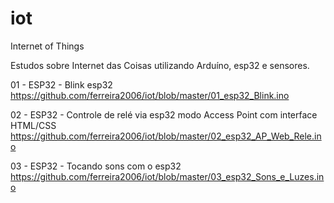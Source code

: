 # iot
Internet of Things

Estudos sobre Internet das Coisas utilizando Arduíno, esp32 e sensores.


01 - ESP32 - Blink esp32
	https://github.com/ferreira2006/iot/blob/master/01_esp32_Blink.ino

02 - ESP32 - Controle de relé via esp32 modo Access Point com interface HTML/CSS
	https://github.com/ferreira2006/iot/blob/master/02_esp32_AP_Web_Rele.ino

03 - ESP32 - Tocando sons com o esp32
	https://github.com/ferreira2006/iot/blob/master/03_esp32_Sons_e_Luzes.ino

